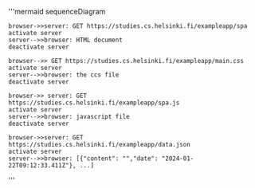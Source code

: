 '''mermaid
sequenceDiagram

    browser->>server: GET https://studies.cs.helsinki.fi/exampleapp/spa
    activate server
    server-->>browser: HTML document
    deactivate server

    browser-->> GET https://studies.cs.helsinki.fi/exampleapp/main.css
    activate server
    server-->>browser: the ccs file
    deactivate server

    browser->> server: GET https://studies.cs.helsinki.fi/exampleapp/spa.js
    activate server
    server-->>browser: javascript file
    deactivate server

    browser->>server: GET https://studies.cs.helsinki.fi/exampleapp/data.json
    activate server
    server-->>browser: [{"content": "","date": "2024-01-22T09:12:33.411Z"}, ...]
'''